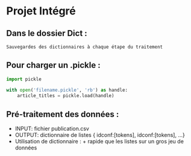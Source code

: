 # Projet Intégré

## Dans le dossier Dict :
	Sauvegardes des dictionnaires à chaque étape du traitement

## Pour charger un .pickle :
```python
import pickle

with open('filename.pickle', 'rb') as handle:
	article_titles = pickle.load(handle)
```

## Pré-traitement des données :
  * INPUT: fichier publication.csv
  * OUTPUT: dictionnaire de listes { idconf:[tokens], idconf:[tokens], ...}
  * Utilisation de dictionnaire : + rapide que les listes sur un gros jeu de données